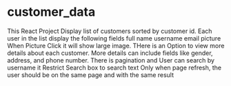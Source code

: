 # customer_data
This React Project Display list of customers sorted by customer id. Each user in the list display the following fields full name username email picture When Picture Click it will show large image. THere is an Option to view more details about each customer. More details can include fields like gender, address, and phone number.  There is pagination and User can search by username it Restrict Search box to search text  Only when page refresh, the user should be on the same page and with the same result
